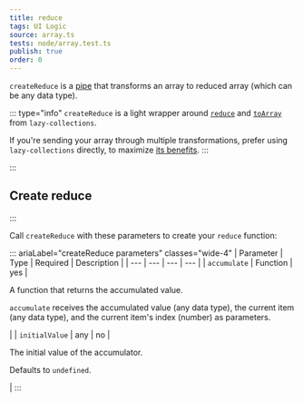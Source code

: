 ```yaml
---
title: reduce
tags: UI Logic
source: array.ts
tests: node/array.test.ts
publish: true
order: 0
---
```


`createReduce` is a [pipe](/docs/logic/pipes-overview) that transforms an array to reduced array (which can be any data type).

::: type="info"
`createReduce` is a light wrapper around [`reduce`](https://github.com/RobinMalfait/lazy-collections#reduce) and [`toArray`](https://github.com/RobinMalfait/lazy-collections#toarray) from `lazy-collections`.

If you're sending your array through multiple transformations, prefer using `lazy-collections` directly, to maximize [its benefits](https://alexvipond.dev/blog/im-obsessed-with-lazy-collections).
:::


:::
## Create reduce
:::

Call `createReduce` with these parameters to create your `reduce` function:

::: ariaLabel="createReduce parameters" classes="wide-4"
| Parameter | Type | Required | Description |
| --- | --- | --- | --- |
| `accumulate` | Function | yes | <p>A function that returns the accumulated value.</p><p>`accumulate` receives the accumulated value (any data type), the current item (any data type), and the current item's index (number) as parameters.</p> |
| `initialValue` | any | no | <p>The initial value of the accumulator.</p><p>Defaults to `undefined`.</p> |
:::


